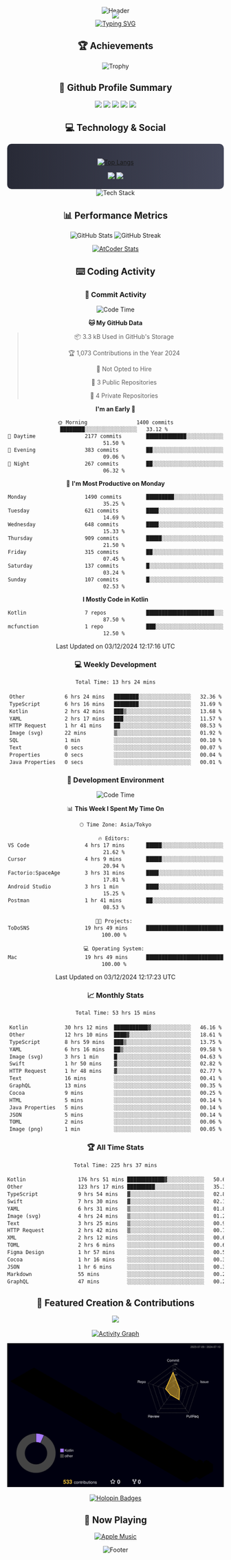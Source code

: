 <div align="center">
  
![Header](https://capsule-render.vercel.app/api?type=waving&color=gradient&customColorList=12&height=300&section=header&text=Welcome%20to%20Batapii's%20Universe&fontSize=50&animation=fadeIn&fontAlignY=40&desc=Android%20Developer%20|%20Kotlin%20LOVE%20)

<div style="margin-top: -20px;">
  <img src="https://readme-typing-svg.herokuapp.com/?lines=Crafting+Android+Experiences;Building+Tomorrow's+Apps+Today;Always+Learning,+Always+Growing&font=Fira%20Code&center=true&width=440&height=45&color=f75c7e&vCenter=true&size=22&pause=1000">
</div>

<a href="https://git.io/typing-svg">
  <img src="https://readme-typing-svg.demolab.com?font=Fira+Code&weight=600&size=28&duration=4000&pause=1000&center=true&vCenter=true&width=800&lines=Hey+there!+I'm+Batapii+%F0%9F%91%8B;Android+Developer+from+Japan+%F0%9F%87%AF%F0%9F%87%B5" alt="Typing SVG" />
</a>

## 🏆 Achievements

![Trophy](https://github-profile-trophy.vercel.app/?username=batapii&theme=onestar&no-frame=true&no-bg=true&column=8&rank=SSS,SS,S,AAA,AA,A,B,C&margin-w=10&margin-h=10)

## 🎯 Github Profile Summary

<div align="center">
  <img src="http://github-profile-summary-cards.vercel.app/api/cards/profile-details?username=batapii&theme=radical" />
  <img src="http://github-profile-summary-cards.vercel.app/api/cards/repos-per-language?username=batapii&theme=radical" />
  <img src="http://github-profile-summary-cards.vercel.app/api/cards/most-commit-language?username=batapii&theme=radical" />
  <img src="http://github-profile-summary-cards.vercel.app/api/cards/stats?username=batapii&theme=radical" />
  <img src="http://github-profile-summary-cards.vercel.app/api/cards/productive-time?username=batapii&theme=radical" />
</div>

## 💻 Technology & Social

<div align="center" style="background: linear-gradient(to right, #282A36, #44475A); padding: 20px; border-radius: 10px;">

[![Top Langs](https://github-readme-stats.vercel.app/api/top-langs/?username=batapii
)](https://github.com/anuraghazra/github-readme-stats)

<div style="margin-top: 15px">
<a href="https://github.com/batapii"><img src="https://img.shields.io/github/followers/batapii?style=for-the-badge&logo=github&label=Follow&color=ff6e96&labelColor=282A36"/></a>
<a href="https://twitter.com/batapii3939"><img src="https://img.shields.io/twitter/follow/batapii?style=for-the-badge&logo=twitter&color=1DA1F2&labelColor=282A36&label= Twitter"/></a>
</div>

</div>

<div align="center">
<img src="https://github-readme-tech-stack.vercel.app/api/cards?title=Tech+Stack&align=center&titleAlign=center&fontSize=20&lineHeight=10&lineCount=4&theme=github_dark&width=800&bg=%230D1117&badge=%23161B22&border=%2321262D&titleColor=%2358A6FF&line1=kotlin%2Ckotlin%2C0095D5%3Bandroid%2Candroid%2C00ff00%3Bjetpackcompose%2Cjetpack%2C4285F4%3B&line2=swift%2Cswift%2CFA7343%3Bfirebase%2Cfirebase%2CFFCA28%3Bgithub%2Cgithub%2C181717%3B&line3=typescript%2Ctypescript%2C3178C6%3Bgraphql%2Cgraphql%2CE10098%3Bsupabase%2Csupabase%2C3FCF8E%3B&line4=gradle%2Cgradle%2C02303A%3Bgitkraken%2Cgitkraken%2C179287%3Bpostman%2Cpostman%2CFF6C37%3B" alt="Tech Stack" />
</div>



## 📊 Performance Metrics

<div align="center">

![GitHub Stats](https://github-readme-stats.vercel.app/api?username=batapii&show_icons=true&theme=radical&hide_border=true&bg_color=0D1117)
![GitHub Streak](https://github-readme-streak-stats.herokuapp.com/?user=batapii&theme=radical&hide_border=true&background=0D1117)

[![AtCoder Stats](https://atcoder-readme-stats.vercel.app/stats/batapii3939?theme=dark&show_history=5&width=495)](https://github.com/iwbc-mzk/atcoder-readme-stats)

</div>

## ⌨️ Coding Activity

### 🌟 Commit Activity
<!--START_SECTION:commit-stats-->
![Code Time](http://img.shields.io/badge/Code%20Time-348%20hrs%2054%20mins-blue)

**🐱 My GitHub Data** 

> 📦 3.3 kB Used in GitHub's Storage 
 > 
> 🏆 1,073 Contributions in the Year 2024
 > 
> 🚫 Not Opted to Hire
 > 
> 📜 3 Public Repositories 
 > 
> 🔑 4 Private Repositories 
 > 
**I'm an Early 🐤** 

```text
🌞 Morning                1400 commits        ████████░░░░░░░░░░░░░░░░░   33.12 % 
🌆 Daytime                2177 commits        █████████████░░░░░░░░░░░░   51.50 % 
🌃 Evening                383 commits         ██░░░░░░░░░░░░░░░░░░░░░░░   09.06 % 
🌙 Night                  267 commits         ██░░░░░░░░░░░░░░░░░░░░░░░   06.32 % 
```
📅 **I'm Most Productive on Monday** 

```text
Monday                   1490 commits        █████████░░░░░░░░░░░░░░░░   35.25 % 
Tuesday                  621 commits         ████░░░░░░░░░░░░░░░░░░░░░   14.69 % 
Wednesday                648 commits         ████░░░░░░░░░░░░░░░░░░░░░   15.33 % 
Thursday                 909 commits         █████░░░░░░░░░░░░░░░░░░░░   21.50 % 
Friday                   315 commits         ██░░░░░░░░░░░░░░░░░░░░░░░   07.45 % 
Saturday                 137 commits         █░░░░░░░░░░░░░░░░░░░░░░░░   03.24 % 
Sunday                   107 commits         █░░░░░░░░░░░░░░░░░░░░░░░░   02.53 % 
```


**I Mostly Code in Kotlin** 

```text
Kotlin                   7 repos             ██████████████████████░░░   87.50 % 
mcfunction               1 repo              ███░░░░░░░░░░░░░░░░░░░░░░   12.50 % 
```




 Last Updated on 03/12/2024 12:17:16 UTC
<!--END_SECTION:commit-stats-->

### 💻 Weekly Development
<!--START_SECTION:wakatime-->

```txt
Total Time: 13 hrs 24 mins

Other             6 hrs 24 mins   ████████░░░░░░░░░░░░░░░░░   32.36 %
TypeScript        6 hrs 16 mins   ████████░░░░░░░░░░░░░░░░░   31.69 %
Kotlin            2 hrs 42 mins   ███▒░░░░░░░░░░░░░░░░░░░░░   13.68 %
YAML              2 hrs 17 mins   ███░░░░░░░░░░░░░░░░░░░░░░   11.57 %
HTTP Request      1 hr 41 mins    ██░░░░░░░░░░░░░░░░░░░░░░░   08.53 %
Image (svg)       22 mins         ▒░░░░░░░░░░░░░░░░░░░░░░░░   01.92 %
SQL               1 min           ░░░░░░░░░░░░░░░░░░░░░░░░░   00.10 %
Text              0 secs          ░░░░░░░░░░░░░░░░░░░░░░░░░   00.07 %
Properties        0 secs          ░░░░░░░░░░░░░░░░░░░░░░░░░   00.04 %
Java Properties   0 secs          ░░░░░░░░░░░░░░░░░░░░░░░░░   00.01 %
```

<!--END_SECTION:wakatime-->

### 🔨 Development Environment
<!--START_SECTION:dev-stats-->
![Code Time](http://img.shields.io/badge/Code%20Time-348%20hrs%2054%20mins-blue)

📊 **This Week I Spent My Time On** 

```text
🕑︎ Time Zone: Asia/Tokyo

🔥 Editors: 
VS Code                  4 hrs 17 mins       █████░░░░░░░░░░░░░░░░░░░░   21.62 % 
Cursor                   4 hrs 9 mins        █████░░░░░░░░░░░░░░░░░░░░   20.94 % 
Factorio:SpaceAge        3 hrs 31 mins       ████░░░░░░░░░░░░░░░░░░░░░   17.81 % 
Android Studio           3 hrs 1 min         ████░░░░░░░░░░░░░░░░░░░░░   15.25 % 
Postman                  1 hr 41 mins        ██░░░░░░░░░░░░░░░░░░░░░░░   08.53 % 

🐱‍💻 Projects: 
ToDoSNS                  19 hrs 49 mins      █████████████████████████   100.00 % 

💻 Operating System: 
Mac                      19 hrs 49 mins      █████████████████████████   100.00 % 
```


 Last Updated on 03/12/2024 12:17:23 UTC
<!--END_SECTION:dev-stats-->

### 📈 Monthly Stats
<!--START_SECTION:wakamonth-->

```txt
Total Time: 53 hrs 15 mins

Kotlin            30 hrs 12 mins  ███████████▓░░░░░░░░░░░░░   46.16 %
Other             12 hrs 10 mins  ████▓░░░░░░░░░░░░░░░░░░░░   18.61 %
TypeScript        8 hrs 59 mins   ███▒░░░░░░░░░░░░░░░░░░░░░   13.75 %
YAML              6 hrs 16 mins   ██▒░░░░░░░░░░░░░░░░░░░░░░   09.58 %
Image (svg)       3 hrs 1 min     █░░░░░░░░░░░░░░░░░░░░░░░░   04.63 %
Swift             1 hr 50 mins    ▓░░░░░░░░░░░░░░░░░░░░░░░░   02.82 %
HTTP Request      1 hr 48 mins    ▓░░░░░░░░░░░░░░░░░░░░░░░░   02.77 %
Text              16 mins         ░░░░░░░░░░░░░░░░░░░░░░░░░   00.41 %
GraphQL           13 mins         ░░░░░░░░░░░░░░░░░░░░░░░░░   00.35 %
Cocoa             9 mins          ░░░░░░░░░░░░░░░░░░░░░░░░░   00.25 %
HTML              5 mins          ░░░░░░░░░░░░░░░░░░░░░░░░░   00.14 %
Java Properties   5 mins          ░░░░░░░░░░░░░░░░░░░░░░░░░   00.14 %
JSON              5 mins          ░░░░░░░░░░░░░░░░░░░░░░░░░   00.14 %
TOML              2 mins          ░░░░░░░░░░░░░░░░░░░░░░░░░   00.06 %
Image (png)       1 min           ░░░░░░░░░░░░░░░░░░░░░░░░░   00.05 %
```

<!--END_SECTION:wakamonth-->

### 🏆 All Time Stats
<!--START_SECTION:wakaalltime-->

```txt
Total Time: 225 hrs 37 mins

Kotlin                 176 hrs 51 mins ████████████▓░░░░░░░░░░░░   50.69 %
Other                  123 hrs 17 mins █████████░░░░░░░░░░░░░░░░   35.34 %
TypeScript             9 hrs 54 mins   ▓░░░░░░░░░░░░░░░░░░░░░░░░   02.84 %
Swift                  7 hrs 30 mins   ▓░░░░░░░░░░░░░░░░░░░░░░░░   02.15 %
YAML                   6 hrs 31 mins   ▒░░░░░░░░░░░░░░░░░░░░░░░░   01.87 %
Image (svg)            4 hrs 24 mins   ▒░░░░░░░░░░░░░░░░░░░░░░░░   01.26 %
Text                   3 hrs 25 mins   ▒░░░░░░░░░░░░░░░░░░░░░░░░   00.98 %
HTTP Request           2 hrs 42 mins   ▒░░░░░░░░░░░░░░░░░░░░░░░░   00.78 %
XML                    2 hrs 12 mins   ░░░░░░░░░░░░░░░░░░░░░░░░░   00.63 %
TOML                   2 hrs 6 mins    ░░░░░░░░░░░░░░░░░░░░░░░░░   00.61 %
Figma Design           1 hr 57 mins    ░░░░░░░░░░░░░░░░░░░░░░░░░   00.56 %
Cocoa                  1 hr 16 mins    ░░░░░░░░░░░░░░░░░░░░░░░░░   00.37 %
JSON                   1 hr 6 mins     ░░░░░░░░░░░░░░░░░░░░░░░░░   00.32 %
Markdown               55 mins         ░░░░░░░░░░░░░░░░░░░░░░░░░   00.26 %
GraphQL                47 mins         ░░░░░░░░░░░░░░░░░░░░░░░░░   00.22 %
```

<!--END_SECTION:wakaalltime-->


## 🌟 Featured Creation & Contributions

<div align="center">
  <a href="https://github.com/batapii/ToDoSNS">
    <img src="https://github-readme-stats.vercel.app/api/pin/?username=batapii&repo=ToDoSNS&theme=radical&hide_border=true&bg_color=0D1117" />
  </a>

[![Activity Graph](https://github-readme-activity-graph.vercel.app/graph?username=batapii&custom_title=Contribution%20Graph&hide_border=true&theme=radical&bg_color=0D1117)](https://github.com/ashutosh00710/github-readme-activity-graph)

![3D Contrib](./profile-3d-contrib/profile-night-rainbow.svg)

[![Holopin Badges](https://holopin.me/batapii)](https://holopin.io/@batapii)

</div>

## 🎵 Now Playing

<div align="center">
  
[![Apple Music](https://music-profile.rayriffy.com/theme/dark.svg?uid=001005.6598667d2ffd4a10a4f429edd0ba24c4.1156)](https://github.com/rayriffy/apple-music-github-profile)

</div>

![Footer](https://capsule-render.vercel.app/api?type=waving&color=gradient&customColorList=12&height=100&section=footer)

</div>
